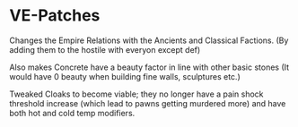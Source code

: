 # VE-Patches
Changes the Empire Relations with the Ancients and Classical Factions. (By adding them to the hostile with everyon except def)

Also makes Concrete have a beauty factor in line with other basic stones (It would have 0 beauty when building fine walls, sculptures etc.)

Tweaked Cloaks to become viable; they no longer have a pain shock threshold increase (which lead to pawns getting murdered more) and have both hot and cold temp modifiers.

